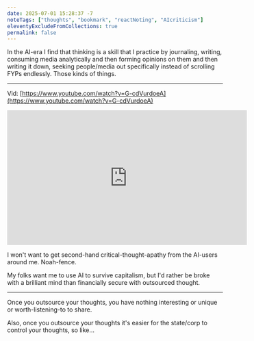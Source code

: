 ```yaml
---
date: 2025-07-01 15:28:37 -7
noteTags: ["thoughts", "bookmark", "reactNoting", "AIcriticism"]
eleventyExcludeFromCollections: true
permalink: false
---
```

In the AI-era I find that thinking is a skill that I practice by journaling, writing, consuming media analytically and then forming opinions on them and then writing it down, seeking people/media out specifically instead of scrolling FYPs endlessly. Those kinds of things.

- - -

Vid: [https://www.youtube.com/watch?v=G-cdVurdoeA](https://www.youtube.com/watch?v=G-cdVurdoeA)
<div class="block-1col block-spaced">
<iframe width="560" height="315" src="https://www.youtube.com/embed/G-cdVurdoeA" title="YouTube video player" frameborder="0" allow="accelerometer; autoplay; clipboard-write; encrypted-media; gyroscope; picture-in-picture; web-share" referrerpolicy="strict-origin-when-cross-origin" allowfullscreen></iframe>
</div>

I won't want to get second-hand critical-thought-apathy from the AI-users around me. Noah-fence.

My folks want me to use AI to survive capitalism, but I'd rather be broke with a brilliant mind than financially secure with outsourced thought.

- - -

Once you outsource your thoughts, you have nothing interesting or unique or worth-listening-to to share.

Also, once you outsource your thoughts it's easier for the state/corp to control your thoughts, so like…